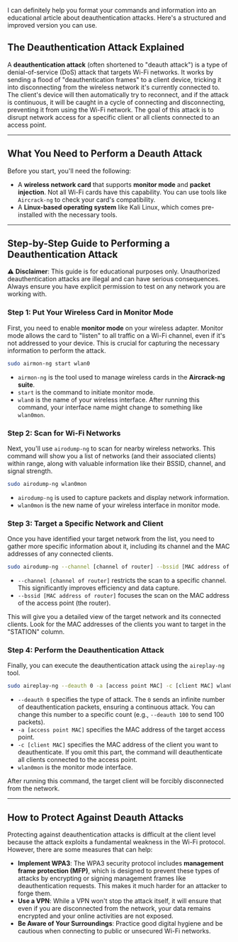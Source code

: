 I can definitely help you format your commands and information into an educational article about deauthentication attacks. Here's a structured and improved version you can use.

## The Deauthentication Attack Explained

A **deauthentication attack** (often shortened to "deauth attack") is a type of denial-of-service (DoS) attack that targets Wi-Fi networks. It works by sending a flood of "deauthentication frames" to a client device, tricking it into disconnecting from the wireless network it's currently connected to. The client's device will then automatically try to reconnect, and if the attack is continuous, it will be caught in a cycle of connecting and disconnecting, preventing it from using the Wi-Fi network. The goal of this attack is to disrupt network access for a specific client or all clients connected to an access point.

---

## What You Need to Perform a Deauth Attack

Before you start, you'll need the following:

- A **wireless network card** that supports **monitor mode** and **packet injection**. Not all Wi-Fi cards have this capability. You can use tools like `Aircrack-ng` to check your card's compatibility.
- A **Linux-based operating system** like Kali Linux, which comes pre-installed with the necessary tools.

---

## Step-by-Step Guide to Performing a Deauthentication Attack

⚠️ **Disclaimer**: This guide is for educational purposes only. Unauthorized deauthentication attacks are illegal and can have serious consequences. Always ensure you have explicit permission to test on any network you are working with.

### Step 1: Put Your Wireless Card in Monitor Mode

First, you need to enable **monitor mode** on your wireless adapter. Monitor mode allows the card to "listen" to all traffic on a Wi-Fi channel, even if it's not addressed to your device. This is crucial for capturing the necessary information to perform the attack.

```bash
sudo airmon-ng start wlan0
```

- `airmon-ng` is the tool used to manage wireless cards in the **Aircrack-ng suite**.
- `start` is the command to initiate monitor mode.
- `wlan0` is the name of your wireless interface. After running this command, your interface name might change to something like `wlan0mon`.

### Step 2: Scan for Wi-Fi Networks

Next, you'll use `airodump-ng` to scan for nearby wireless networks. This command will show you a list of networks (and their associated clients) within range, along with valuable information like their BSSID, channel, and signal strength.

```bash
sudo airodump-ng wlan0mon
```

- `airodump-ng` is used to capture packets and display network information.
- `wlan0mon` is the new name of your wireless interface in monitor mode.

### Step 3: Target a Specific Network and Client

Once you have identified your target network from the list, you need to gather more specific information about it, including its channel and the MAC addresses of any connected clients.

```bash
sudo airodump-ng --channel [channel of router] --bssid [MAC address of router] wlan0mon
```

- `--channel [channel of router]` restricts the scan to a specific channel. This significantly improves efficiency and data capture.
- `--bssid [MAC address of router]` focuses the scan on the MAC address of the access point (the router).

This will give you a detailed view of the target network and its connected clients. Look for the MAC addresses of the clients you want to target in the "STATION" column.

### Step 4: Perform the Deauthentication Attack

Finally, you can execute the deauthentication attack using the `aireplay-ng` tool.

```bash
sudo aireplay-ng --deauth 0 -a [access point MAC] -c [client MAC] wlan0mon
```

- `--deauth 0` specifies the type of attack. The `0` sends an infinite number of deauthentication packets, ensuring a continuous attack. You can change this number to a specific count (e.g., `--deauth 100` to send 100 packets).
- `-a [access point MAC]` specifies the MAC address of the target access point.
- `-c [client MAC]` specifies the MAC address of the client you want to deauthenticate. If you omit this part, the command will deauthenticate all clients connected to the access point.
- `wlan0mon` is the monitor mode interface.

After running this command, the target client will be forcibly disconnected from the network.

---

## How to Protect Against Deauth Attacks

Protecting against deauthentication attacks is difficult at the client level because the attack exploits a fundamental weakness in the Wi-Fi protocol. However, there are some measures that can help:

- **Implement WPA3**: The WPA3 security protocol includes **management frame protection (MFP)**, which is designed to prevent these types of attacks by encrypting or signing management frames like deauthentication requests. This makes it much harder for an attacker to forge them.
- **Use a VPN**: While a VPN won't stop the attack itself, it will ensure that even if you are disconnected from the network, your data remains encrypted and your online activities are not exposed.
- **Be Aware of Your Surroundings**: Practice good digital hygiene and be cautious when connecting to public or unsecured Wi-Fi networks.
